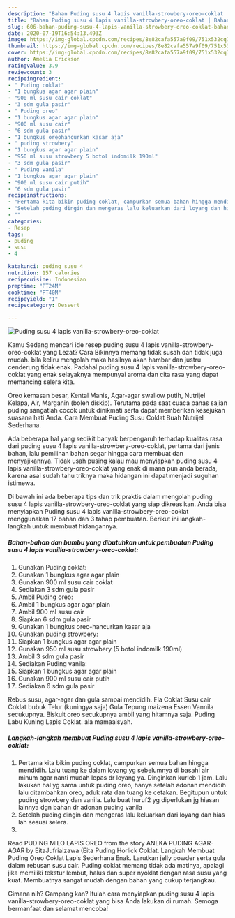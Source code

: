 ```yaml
---
description: "Bahan Puding susu 4 lapis vanilla-strowbery-oreo-coklat | Bahan Membuat Puding susu 4 lapis vanilla-strowbery-oreo-coklat Yang Bisa Manjain Lidah"
title: "Bahan Puding susu 4 lapis vanilla-strowbery-oreo-coklat | Bahan Membuat Puding susu 4 lapis vanilla-strowbery-oreo-coklat Yang Bisa Manjain Lidah"
slug: 606-bahan-puding-susu-4-lapis-vanilla-strowbery-oreo-coklat-bahan-membuat-puding-susu-4-lapis-vanilla-strowbery-oreo-coklat-yang-bisa-manjain-lidah
date: 2020-07-19T16:54:13.493Z
image: https://img-global.cpcdn.com/recipes/8e82cafa557a9f09/751x532cq70/puding-susu-4-lapis-vanilla-strowbery-oreo-coklat-foto-resep-utama.jpg
thumbnail: https://img-global.cpcdn.com/recipes/8e82cafa557a9f09/751x532cq70/puding-susu-4-lapis-vanilla-strowbery-oreo-coklat-foto-resep-utama.jpg
cover: https://img-global.cpcdn.com/recipes/8e82cafa557a9f09/751x532cq70/puding-susu-4-lapis-vanilla-strowbery-oreo-coklat-foto-resep-utama.jpg
author: Amelia Erickson
ratingvalue: 3.9
reviewcount: 3
recipeingredient:
- " Puding coklat"
- "1 bungkus agar agar plain"
- "900 ml susu cair coklat"
- "3 sdm gula pasir"
- " Puding oreo"
- "1 bungkus agar agar plain"
- "900 ml susu cair"
- "6 sdm gula pasir"
- "1 bungkus oreohancurkan kasar aja"
- " puding strowbery"
- "1 bungkus agar agar plain"
- "950 ml susu strowbery 5 botol indomilk 190ml"
- "3 sdm gula pasir"
- " Puding vanila"
- "1 bungkus agar agar plain"
- "900 ml susu cair putih"
- "6 sdm gula pasir"
recipeinstructions:
- "Pertama kita bikin puding coklat, campurkan semua bahan hingga mendidih. Lalu tuang ke dalam loyang yg sebelumnya di basahi air minum agar nanti mudah lepas dr loyang ya. Dinginkan kurleb 1 jam. Lalu lakukan hal yg sama untuk puding oreo, hanya setelah adonan mendidih lalu ditambahkan oreo, aduk rata dan tuang ke cetakan. Begitupun untuk puding strowbery dan vanila. Lalu buat huruf2 yg diperlukan jg hiasan lainnya dgn bahan dr adonan puding vanila"
- "Setelah puding dingin dan mengeras lalu keluarkan dari loyang dan hias lah sesuai selera."
- ""
categories:
- Resep
tags:
- puding
- susu
- 4

katakunci: puding susu 4 
nutrition: 157 calories
recipecuisine: Indonesian
preptime: "PT24M"
cooktime: "PT40M"
recipeyield: "1"
recipecategory: Dessert

---
```



![Puding susu 4 lapis vanilla-strowbery-oreo-coklat](https://img-global.cpcdn.com/recipes/8e82cafa557a9f09/751x532cq70/puding-susu-4-lapis-vanilla-strowbery-oreo-coklat-foto-resep-utama.jpg)

Kamu Sedang mencari ide resep puding susu 4 lapis vanilla-strowbery-oreo-coklat yang Lezat? Cara Bikinnya memang tidak susah dan tidak juga mudah. bila keliru mengolah maka hasilnya akan hambar dan justru cenderung tidak enak. Padahal puding susu 4 lapis vanilla-strowbery-oreo-coklat yang enak selayaknya mempunyai aroma dan cita rasa yang dapat memancing selera kita.

Oreo kemasan besar, Kental Manis, Agar-agar swallow putih, Nutrijel Kelapa, Air, Marganin (boleh diskip). Terutama pada saat cuaca panas sajian puding sangatlah cocok untuk dinikmati serta dapat memberikan kesejukan suasana hati Anda. Cara Membuat Puding Susu Coklat Buah Nutrijel Sederhana.

Ada beberapa hal yang sedikit banyak berpengaruh terhadap kualitas rasa dari puding susu 4 lapis vanilla-strowbery-oreo-coklat, pertama dari jenis bahan, lalu pemilihan bahan segar hingga cara membuat dan menyajikannya. Tidak usah pusing kalau mau menyiapkan puding susu 4 lapis vanilla-strowbery-oreo-coklat yang enak di mana pun anda berada, karena asal sudah tahu triknya maka hidangan ini dapat menjadi suguhan istimewa.


Di bawah ini ada beberapa tips dan trik praktis dalam mengolah puding susu 4 lapis vanilla-strowbery-oreo-coklat yang siap dikreasikan. Anda bisa menyiapkan Puding susu 4 lapis vanilla-strowbery-oreo-coklat menggunakan 17 bahan dan 3 tahap pembuatan. Berikut ini langkah-langkah untuk membuat hidangannya.

<!--inarticleads1-->

##### Bahan-bahan dan bumbu yang dibutuhkan untuk pembuatan Puding susu 4 lapis vanilla-strowbery-oreo-coklat:

1. Gunakan  Puding coklat:
1. Gunakan 1 bungkus agar agar plain
1. Gunakan 900 ml susu cair coklat
1. Sediakan 3 sdm gula pasir
1. Ambil  Puding oreo:
1. Ambil 1 bungkus agar agar plain
1. Ambil 900 ml susu cair
1. Siapkan 6 sdm gula pasir
1. Gunakan 1 bungkus oreo-hancurkan kasar aja
1. Gunakan  puding strowbery:
1. Siapkan 1 bungkus agar agar plain
1. Gunakan 950 ml susu strowbery (5 botol indomilk 190ml)
1. Ambil 3 sdm gula pasir
1. Sediakan  Puding vanila:
1. Siapkan 1 bungkus agar agar plain
1. Gunakan 900 ml susu cair putih
1. Sediakan 6 sdm gula pasir


Rebus susu, agar-agar dan gula sampai mendidih. Fla Coklat Susu cair Coklat bubuk Telur (kuningya saja) Gula Tepung maizena Essen Vannila secukupnya. Biskuit oreo secukupnya ambil yang hitamnya saja. Puding Labu Kuning Lapis Coklat. ala mamaaisyah. 

<!--inarticleads2-->

##### Langkah-langkah membuat Puding susu 4 lapis vanilla-strowbery-oreo-coklat:

1. Pertama kita bikin puding coklat, campurkan semua bahan hingga mendidih. Lalu tuang ke dalam loyang yg sebelumnya di basahi air minum agar nanti mudah lepas dr loyang ya. Dinginkan kurleb 1 jam. Lalu lakukan hal yg sama untuk puding oreo, hanya setelah adonan mendidih lalu ditambahkan oreo, aduk rata dan tuang ke cetakan. Begitupun untuk puding strowbery dan vanila. Lalu buat huruf2 yg diperlukan jg hiasan lainnya dgn bahan dr adonan puding vanila
1. Setelah puding dingin dan mengeras lalu keluarkan dari loyang dan hias lah sesuai selera.
1. 


Read PUDING MILO LAPIS OREO from the story ANEKA PUDING AGAR-AGAR by EitaJufriaizawa (Eita Puding Horlick Coklat. Langkah Membuat Puding Oreo Coklat Lapis Sederhana Enak. Larutkan jelly powder serta gula dalam rebusan susu cair. Puding coklat memang tidak ada matinya, apalagi jika memiliki tekstur lembut, halus dan super nyoklat dengan rasa susu yang kuat. Membuatnya sangat mudah dengan bahan yang cukup terjangkau. 

Gimana nih? Gampang kan? Itulah cara menyiapkan puding susu 4 lapis vanilla-strowbery-oreo-coklat yang bisa Anda lakukan di rumah. Semoga bermanfaat dan selamat mencoba!
